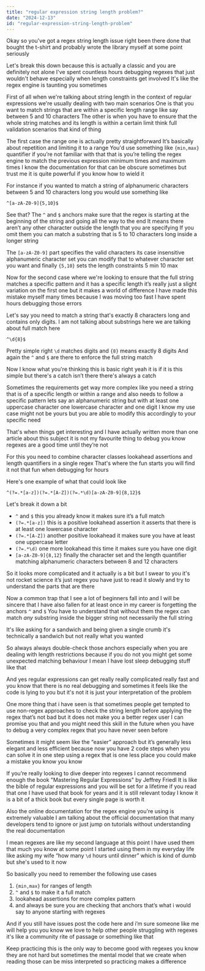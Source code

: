```yaml
---
title: "regular expression string length problem?"
date: "2024-12-13"
id: "regular-expression-string-length-problem"
---
```


Okay so you've got a regex string length issue right been there done that bought the t-shirt and probably wrote the library myself at some point seriously

Let's break this down because this is actually a classic and you are definitely not alone I've spent countless hours debugging regexes that just wouldn't behave especially when length constraints get involved It's like the regex engine is taunting you sometimes

First of all when we're talking about string length in the context of regular expressions we're usually dealing with two main scenarios One is that you want to match strings that are within a specific length range like say between 5 and 10 characters The other is when you have to ensure that the whole string matches and its length is within a certain limit think full validation scenarios that kind of thing

The first case the range one is actually pretty straightforward It’s basically about repetition and limiting it to a range You'd use something like `{min,max}` quantifier if you’re not familiar with that that is you’re telling the regex engine to match the previous expression minimum times and maximum times I know the documentation for that can be obscure sometimes but trust me it is quite powerful if you know how to wield it

For instance if you wanted to match a string of alphanumeric characters between 5 and 10 characters long you would use something like

```regex
^[a-zA-Z0-9]{5,10}$
```

See that? The `^` and `$` anchors make sure that the regex is starting at the beginning of the string and going all the way to the end It means there aren’t any other character outside the length that you are specifying If you omit them you can match a substring that is 5 to 10 characters long inside a longer string

The `[a-zA-Z0-9]` part specifies the valid characters its case insensitive alphanumeric character set you can modify that to whatever character set you want and finally `{5,10}` sets the length constraints 5 min 10 max

Now for the second case where we're looking to ensure that the full string matches a specific pattern and it has a specific length it’s really just a slight variation on the first one but it makes a world of difference I have made this mistake myself many times because I was moving too fast I have spent hours debugging those errors

Let's say you need to match a string that's exactly 8 characters long and contains only digits. I am not talking about substrings here we are talking about full match here

```regex
^\d{8}$
```

Pretty simple right `\d` matches digits and `{8}` means exactly 8 digits And again the `^` and `$` are there to enforce the full string match

Now I know what you're thinking this is basic right yeah it is if it is this simple but there's a catch isn’t there there's always a catch

Sometimes the requirements get way more complex like you need a string that is of a specific length or within a range and also needs to follow a specific pattern lets say an alphanumeric string but with at least one uppercase character one lowercase character and one digit I know my use case might not be yours but you are able to modify this accordingly to your specific need

That's when things get interesting and I have actually written more than one article about this subject it is not my favourite thing to debug you know regexes are a good time until they’re not

For this you need to combine character classes lookahead assertions and length quantifiers in a single regex That's where the fun starts you will find it not that fun when debugging for hours

Here's one example of what that could look like

```regex
^(?=.*[a-z])(?=.*[A-Z])(?=.*\d)[a-zA-Z0-9]{8,12}$
```

Let's break it down a bit

*   `^` and `$` this you already know it makes sure it’s a full match
*   `(?=.*[a-z])` this is a positive lookahead assertion it asserts that there is at least one lowercase character
*   `(?=.*[A-Z])` another positive lookahead it makes sure you have at least one uppercase letter
*   `(?=.*\d)` one more lookahead this time it makes sure you have one digit
*   `[a-zA-Z0-9]{8,12}` finally the character set and the length quantifier matching alphanumeric characters between 8 and 12 characters

So it looks more complicated and it actually is a bit but I swear to you it's not rocket science it’s just regex you have just to read it slowly and try to understand the parts that are there

Now a common trap that I see a lot of beginners fall into and I will be sincere that I have also fallen for at least once in my career is forgetting the anchors `^` and `$` You have to understand that without them the regex can match *any* substring inside the bigger string not necessarily the full string

It's like asking for a sandwich and being given a single crumb it's technically a sandwich but not really what you wanted

So always always double-check those anchors especially when you are dealing with length restrictions because if you do not you might get some unexpected matching behaviour I mean I have lost sleep debugging stuff like that

And yes regular expressions can get really really complicated really fast and you know that there is no real debugging and sometimes it feels like the code is lying to you but it's not it is just your interpretation of the problem

One more thing that i have seen is that sometimes people get tempted to use non-regex approaches to check the string length before applying the regex that’s not bad but it does not make you a better regex user I can promise you that and you might need this skill in the future when you have to debug a very complex regex that you have never seen before

Sometimes it might seem like the “easier” approach but it’s generally less elegant and less efficient because now you have 2 code steps when you can solve it in one step using a regex that is one less place you could make a mistake you know you know

If you’re really looking to dive deeper into regexes I cannot recommend enough the book "Mastering Regular Expressions" by Jeffrey Friedl It is like the bible of regular expressions and you will be set for a lifetime if you read that one I have used that book for years and it is still relevant today I know it is a bit of a thick book but every single page is worth it

Also the online documentation for the regex engine you're using is extremely valuable I am talking about the official documentation that many developers tend to ignore or just jump on tutorials without understanding the real documentation

I mean regexes are like my second language at this point I have used them that much you know at some point I started using them in my everyday life like asking my wife “how many `\d` hours until dinner” which is kind of dumb but she's used to it now

So basically you need to remember the following use cases

1.  `{min,max}` for ranges of length
2.  `^` and `$` to make it a full match
3.  lookahead assertions for more complex pattern
4.  and always be sure you are checking that anchors that’s what i would say to anyone starting with regexes

And if you still have issues post the code here and i’m sure someone like me will help you you know we love to help other people struggling with regexes it's like a community rite of passage or something like that

Keep practicing this is the only way to become good with regexes you know they are not hard but sometimes the mental model that we create when reading those can be miss interpreted so practicing makes a difference
